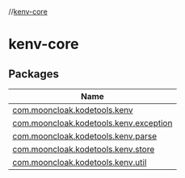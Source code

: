 //[kenv-core](index.md)

# kenv-core

## Packages

| Name |
|---|
| [com.mooncloak.kodetools.kenv](kenv-core/com.mooncloak.kodetools.kenv/index.md) |
| [com.mooncloak.kodetools.kenv.exception](kenv-core/com.mooncloak.kodetools.kenv.exception/index.md) |
| [com.mooncloak.kodetools.kenv.parse](kenv-core/com.mooncloak.kodetools.kenv.parse/index.md) |
| [com.mooncloak.kodetools.kenv.store](kenv-core/com.mooncloak.kodetools.kenv.store/index.md) |
| [com.mooncloak.kodetools.kenv.util](kenv-core/com.mooncloak.kodetools.kenv.util/index.md) |
